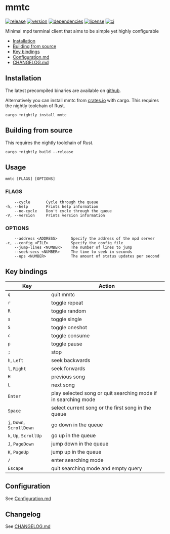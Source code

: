 # mmtc

[![release](https://img.shields.io/github/v/release/figsoda/mmtc?logo=github&style=flat-square)](https://github.com/figsoda/mmtc/releases)
[![version](https://img.shields.io/crates/v/mmtc?logo=rust&style=flat-square)][Crate]
[![dependencies](https://img.shields.io/librariesio/release/cargo/mmtc?style=flat-square)](https://libraries.io/cargo/mmtc)
[![license](https://img.shields.io/badge/license-MPL--2.0-blue?style=flat-square)](https://www.mozilla.org/en-US/MPL/2.0)
[![ci](https://img.shields.io/github/workflow/status/figsoda/mmtc/ci?label=ci&logo=github-actions&style=flat-square)](https://github.com/figsoda/mmtc/actions?query=workflow:ci)

Minimal mpd terminal client that aims to be simple yet highly configurable

- [Installation](#Installation)
- [Building from source](#Building-from-source)
- [Key bindings](#Key-bindings)
- [Configuration.md]
- [CHANGELOG.md]

## Installation

The latest precompiled binaries are available on [github](https://github.com/figsoda/mmtc/releases/latest).

Alternatively you can install mmtc from [crates.io][Crate] with cargo. This requires the nightly toolchain of Rust.

```shell
cargo +nightly install mmtc
```


## Building from source

This requires the nightly toolchain of Rust.

```shell
cargo +nightly build --release
```


## Usage

```
mmtc [FLAGS] [OPTIONS]
```

### FLAGS

```
    --cycle       Cycle through the queue
-h, --help        Prints help information
    --no-cycle    Don't cycle through the queue
-V, --version     Prints version information
```

### OPTIONS

```
    --address <ADDRESS>      Specify the address of the mpd server
-c, --config <FILE>          Specify the config file
    --jump-lines <NUMBER>    The number of lines to jump
    --seek-secs <NUMBER>     The time to seek in seconds
    --ups <NUMBER>           The amount of status updates per second
```


## Key bindings

Key | Action
-|-
`q` | quit mmtc
`r` | toggle repeat
`R` | toggle random
`s` | toggle single
`S` | toggle oneshot
`c` | toggle consume
`p` | toggle pause
`;` | stop
`h`, `Left` | seek backwards
`l`, `Right` | seek forwards
`H` | previous song
`L` | next song
`Enter` | play selected song or quit searching mode if in searching mode
`Space` | select current song or the first song in the queue
`j`, `Down`, `ScrollDown` | go down in the queue
`k`, `Up`, `ScrollUp` | go up in the queue
`J`, `PageDown` | jump down in the queue
`K`, `PageUp` | jump up in the queue
`/` | enter searching mode
`Escape` | quit searching mode and empty query


## Configuration

See [Configuration.md]


## Changelog

See [CHANGELOG.md]


[Crate]: https://crates.io/crates/mmtc
[Configuration.md]: https://github.com/figsoda/mmtc/blob/main/Configuration.md
[CHANGELOG.md]: https://github.com/figsoda/mmtc/blob/main/CHANGELOG.md
